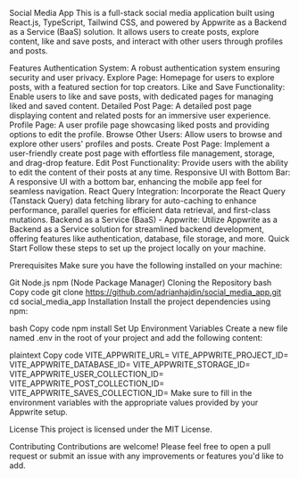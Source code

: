 
Social Media App
This is a full-stack social media application built using React.js, TypeScript, Tailwind CSS, and powered by Appwrite as a Backend as a Service (BaaS) solution. It allows users to create posts, explore content, like and save posts, and interact with other users through profiles and posts.

Features
Authentication System: A robust authentication system ensuring security and user privacy.
Explore Page: Homepage for users to explore posts, with a featured section for top creators.
Like and Save Functionality: Enable users to like and save posts, with dedicated pages for managing liked and saved content.
Detailed Post Page: A detailed post page displaying content and related posts for an immersive user experience.
Profile Page: A user profile page showcasing liked posts and providing options to edit the profile.
Browse Other Users: Allow users to browse and explore other users' profiles and posts.
Create Post Page: Implement a user-friendly create post page with effortless file management, storage, and drag-drop feature.
Edit Post Functionality: Provide users with the ability to edit the content of their posts at any time.
Responsive UI with Bottom Bar: A responsive UI with a bottom bar, enhancing the mobile app feel for seamless navigation.
React Query Integration: Incorporate the React Query (Tanstack Query) data fetching library for auto-caching to enhance performance, parallel queries for efficient data retrieval, and first-class mutations.
Backend as a Service (BaaS) - Appwrite: Utilize Appwrite as a Backend as a Service solution for streamlined backend development, offering features like authentication, database, file storage, and more.
Quick Start
Follow these steps to set up the project locally on your machine.

Prerequisites
Make sure you have the following installed on your machine:

Git
Node.js
npm (Node Package Manager)
Cloning the Repository
bash
Copy code
git clone https://github.com/adrianhajdin/social_media_app.git
cd social_media_app
Installation
Install the project dependencies using npm:

bash
Copy code
npm install
Set Up Environment Variables
Create a new file named .env in the root of your project and add the following content:

plaintext
Copy code
VITE_APPWRITE_URL=
VITE_APPWRITE_PROJECT_ID=
VITE_APPWRITE_DATABASE_ID=
VITE_APPWRITE_STORAGE_ID=
VITE_APPWRITE_USER_COLLECTION_ID=
VITE_APPWRITE_POST_COLLECTION_ID=
VITE_APPWRITE_SAVES_COLLECTION_ID=
Make sure to fill in the environment variables with the appropriate values provided by your Appwrite setup.

License
This project is licensed under the MIT License.

Contributing
Contributions are welcome! Please feel free to open a pull request or submit an issue with any improvements or features you'd like to add.




